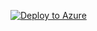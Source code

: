 


[![Deploy to Azure](http://azuredeploy.net/deploybutton.png)](https://portal.azure.com/#create/Microsoft.Template/uri/https://github.com/Vjeroen/SANSSEC598-Resources/blob/49e8a36cae59a3d76c081e671db802bf0326c967/lab-resources/LogicApps/SEC598-Secrets/template.json)
